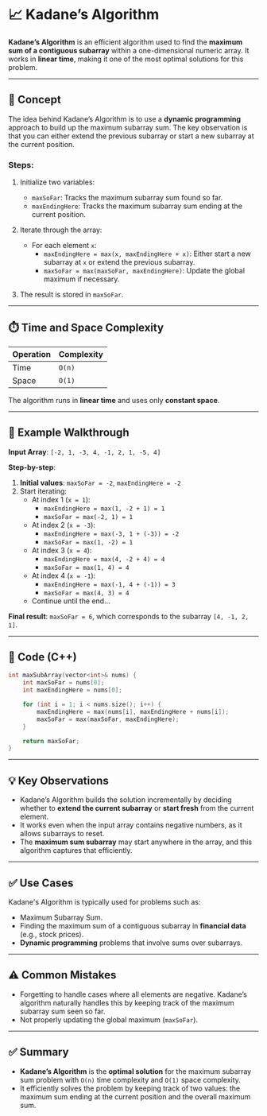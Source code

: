 # 📈 Kadane’s Algorithm

**Kadane’s Algorithm** is an efficient algorithm used to find the **maximum sum of a contiguous subarray** within a one-dimensional numeric array. It works in **linear time**, making it one of the most optimal solutions for this problem.

---

## 🧠 Concept

The idea behind Kadane’s Algorithm is to use a **dynamic programming** approach to build up the maximum subarray sum. The key observation is that you can either extend the previous subarray or start a new subarray at the current position.

### Steps:

1. Initialize two variables:
   - `maxSoFar`: Tracks the maximum subarray sum found so far.
   - `maxEndingHere`: Tracks the maximum subarray sum ending at the current position.
2. Iterate through the array:

   - For each element `x`:
     - `maxEndingHere = max(x, maxEndingHere + x)`: Either start a new subarray at `x` or extend the previous subarray.
     - `maxSoFar = max(maxSoFar, maxEndingHere)`: Update the global maximum if necessary.

3. The result is stored in `maxSoFar`.

---

## ⏱️ Time and Space Complexity

| Operation | Complexity |
| --------- | ---------- |
| Time      | `O(n)`     |
| Space     | `O(1)`     |

The algorithm runs in **linear time** and uses only **constant space**.

---

## 📌 Example Walkthrough

**Input Array**: `[-2, 1, -3, 4, -1, 2, 1, -5, 4]`

**Step-by-step**:

1. **Initial values**: `maxSoFar = -2`, `maxEndingHere = -2`
2. Start iterating:
   - At index 1 (`x = 1`):
     - `maxEndingHere = max(1, -2 + 1) = 1`
     - `maxSoFar = max(-2, 1) = 1`
   - At index 2 (`x = -3`):
     - `maxEndingHere = max(-3, 1 + (-3)) = -2`
     - `maxSoFar = max(1, -2) = 1`
   - At index 3 (`x = 4`):
     - `maxEndingHere = max(4, -2 + 4) = 4`
     - `maxSoFar = max(1, 4) = 4`
   - At index 4 (`x = -1`):
     - `maxEndingHere = max(-1, 4 + (-1)) = 3`
     - `maxSoFar = max(4, 3) = 4`
   - Continue until the end...

**Final result**: `maxSoFar = 6`, which corresponds to the subarray `[4, -1, 2, 1]`.

---

## 🧪 Code (C++)

```cpp
int maxSubArray(vector<int>& nums) {
    int maxSoFar = nums[0];
    int maxEndingHere = nums[0];

    for (int i = 1; i < nums.size(); i++) {
        maxEndingHere = max(nums[i], maxEndingHere + nums[i]);
        maxSoFar = max(maxSoFar, maxEndingHere);
    }

    return maxSoFar;
}
```

---

## 💡 Key Observations

- Kadane’s Algorithm builds the solution incrementally by deciding whether to **extend the current subarray** or **start fresh** from the current element.
- It works even when the input array contains negative numbers, as it allows subarrays to reset.
- The **maximum sum subarray** may start anywhere in the array, and this algorithm captures that efficiently.

---

## ✅ Use Cases

Kadane's Algorithm is typically used for problems such as:

- Maximum Subarray Sum.
- Finding the maximum sum of a contiguous subarray in **financial data** (e.g., stock prices).
- **Dynamic programming** problems that involve sums over subarrays.

---

## ⚠️ Common Mistakes

- Forgetting to handle cases where all elements are negative. Kadane’s algorithm naturally handles this by keeping track of the maximum subarray sum seen so far.
- Not properly updating the global maximum (`maxSoFar`).

---

## ✅ Summary

- **Kadane’s Algorithm** is the **optimal solution** for the maximum subarray sum problem with `O(n)` time complexity and `O(1)` space complexity.
- It efficiently solves the problem by keeping track of two values: the maximum sum ending at the current position and the overall maximum sum.
